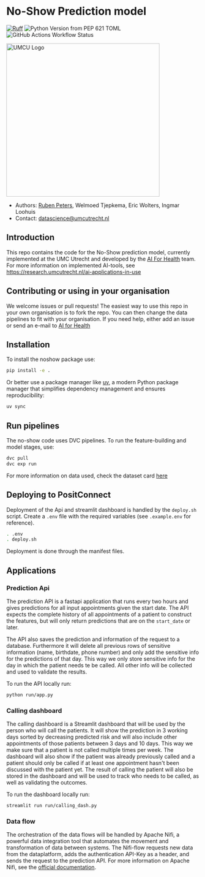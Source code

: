 # No-Show Prediction model

[![Ruff](https://img.shields.io/endpoint?url=https://raw.githubusercontent.com/astral-sh/ruff/main/assets/badge/v2.json)](https://github.com/astral-sh/ruff)
![Python Version from PEP 621 TOML](https://img.shields.io/python/required-version-toml?tomlFilePath=https%3A%2F%2Fraw.githubusercontent.com%2FUMCU-Digital-Health%2FNo_Show%2Frefs%2Fheads%2Fmain%2Fpyproject.toml)
![GitHub Actions Workflow Status](https://img.shields.io/github/actions/workflow/status/UMCU-Digital-Health/No_Show/unit_test.yml)

<img src="https://cdn.worldvectorlogo.com/logos/umc-utrecht-1.svg" alt="UMCU Logo" width="400"/>

- Authors: [Ruben Peters](r.peters-7@umcutrecht.nl), Welmoed Tjepkema, Eric Wolters, Ingmar Loohuis
- Contact: datascience@umcutrecht.nl


## Introduction
This repo contains the code for the No-Show prediction model, currently implemented at the UMC Utrecht and developed by the [AI For Health](https://github.com/UMCU-Digital-Health) team.
For more information on implemented AI-tools, see <https://research.umcutrecht.nl/ai-applications-in-use>

## Contributing or using in your organisation
We welcome issues or pull requests! The easiest way to use this repo in your own organisation is to fork the repo. You can then change the data pipelines to fit with your organisation. If you need help, either add an issue or send an e-mail to [AI for Health](datascience@umcutrecht.nl)

## Installation

To install the noshow package use:

```bash
pip install -e .
```

Or better use a package manager like [uv](https://docs.astral.sh/uv/), a modern Python package manager that simplifies dependency management and ensures reproducibility:

```bash
uv sync
```

## Run pipelines

The no-show code uses DVC pipelines. To run the feature-building and model stages, use:

```bash
dvc pull
dvc exp run
```

For more information on data used, check the dataset card [here](data/dataset_card.md)

## Deploying to PositConnect

Deployment of the Api and streamlit dashboard is handled by the `deploy.sh` script. Create a `.env` file with the required variables (see `.example.env` for reference).

```bash
. .env
. deploy.sh
```

Deployment is done through the manifest files.

## Applications

### Prediction Api
The prediction API is a fastapi application that runs every two hours and gives predictions for all input appointments given the start date. The API expects the complete history of all appointments of a patient to construct the features, but will only return predictions that are on the `start_date` or later. 

The API also saves the prediction and information of the request to a database. Furthermore it will delete all previous rows of sensitive information (name, birthdate, phone number) and only add the sensitive info for the predictions of that day. This way we only store sensitive info for the day in which the patient needs te be called. All other info will be collected and used to validate the results.

To run the API locally run:

```bash
python run/app.py
```

### Calling dashboard
The calling dashboard is a Streamlit dashboard that will be used by the person who will call the patients. It will show the prediction in 3 working days sorted by decreasing predicted risk and will also include other appointments of those patients between 3 days and 10 days. This way we make sure that a patient is not called multiple times per week. The dashboard will also show if the patient was already previously called and a patient should only be called if at least one appointment hasn't been discussed with the patient yet. The result of calling the patient will also be stored in the dashboard and will be used to track who needs to be called, as well as validating the outcomes.

To run the dashboard locally run:

```bash
streamlit run run/calling_dash.py
```

### Data flow
The orchestration of the data flows will be handled by Apache Nifi, a powerful data integration tool that automates the movement and transformation of data between systems. The Nifi-flow requests new data from the dataplatform, adds the authentication API-Key as a header, and sends the request to the prediction API. For more information on Apache Nifi, see the [official documentation](https://nifi.apache.org/docs.html).
